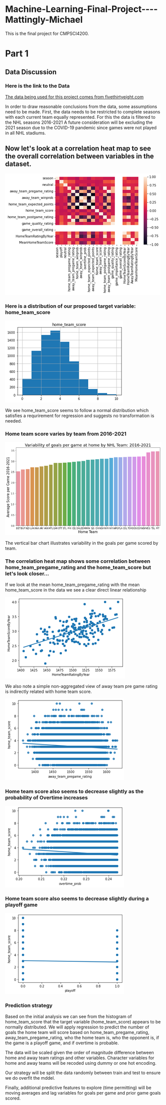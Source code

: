 # Machine-Learning-Final-Project----Mattingly-Michael
This is the final project for CMPSCI4200.  

# Part 1

## Data Discussion
### Here is the link to the Data
[The data being used for this project comes from fivethirtyeight.com](https://github.com/fivethirtyeight/data/tree/master/nhl-forecasts)

In order to draw reasonable conclusions from the data, some assumptions need to be made.
First, the data needs to be restricted to complete seasons with each current team equally represented.
For this the data is filtered to the NHL seasons 2016-2021
A future consideration will be excluding the 2021 season due to the COVID-19 pandemic since games were not played in all NHL stadiums.

## Now let's look at a correlation heat map to see the overall correlation between variables in the dataset.
![](./IMAGES/CorrHeatMap.png)

### Here is a distribution of our proposed target variable: home_team_score
![](./IMAGES/HomeTeamScoreHistogram.png)

We see home_team_score seems to follow a normal distribution which satisfies a requrirement for regression and suggests no transformation is needed.

### Home team score varies by team from 2016-2021 
![](./IMAGES/HomeTeamScoreVariabilityByTeam.png)

The vertical bar chart illustrates variability in the goals per game scored by team.

### The correlation heat map shows some correlation between home_team_pregame_rating and the home_team_score but let's look closer...
If we look at the mean home_team_pregame_rating with the mean home_team_score in the data we see a clear direct linear relationship

![](./IMAGES/AggTeamRatingbyYearMeanGoalsPerGame.png)

We also note a simple non-aggregated view of away team pre game rating is indirectly related with home team score.

![](./IMAGES/CorrPlotAwayRatingHomeGoals.png)

### Home team score also seems to decrease slightly as the probability of Overtime increases

![](./IMAGES/CorrPlotOverTimePrHomeGoals.png)

### Home team score also seems to decrease slightly during a playoff game

![](./IMAGES/CorrPlotPlayoffGameHomeGoals.png)

### Prediction strategy
Based on the initial analysis we can see from the histogram of home_team_score that the target variable (home_team_score) appears to be normally distributed.
We will apply regression to predict the number of goals the home team will score based on home_team_pregame_rating, away_team_pregame_rating, 
who the home team is, who the opponent is, if the game is a playoff game, and if overtime is probable. 

The data will be scaled given the order of magnitude difference between home and away team ratings and other variables.
Character variables for home and away teams will be recoded using dummy or one hot encoding.

Our strategy will be split the data randomly between train and test to ensure we do overfit the mddel.

Finally, additional predictive features to explore (time permitting) will be moving averages and lag variables for goals per game and prior game goals scored.
